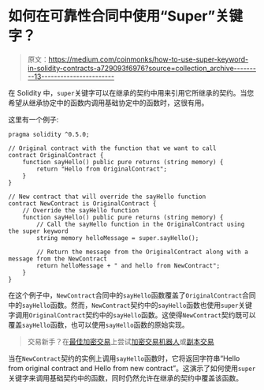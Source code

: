 # 如何在可靠性合同中使用“Super”关键字？

> 原文：<https://medium.com/coinmonks/how-to-use-super-keyword-in-solidity-contracts-a729093f6976?source=collection_archive---------13----------------------->

在 Solidity 中，`super`关键字可以在继承的契约中用来引用它所继承的契约。当您希望从继承协定中的函数内调用基础协定中的函数时，这很有用。

这里有一个例子:

```
pragma solidity ^0.5.0;

// Original contract with the function that we want to call
contract OriginalContract {
    function sayHello() public pure returns (string memory) {
        return "Hello from OriginalContract";
    }
}

// New contract that will override the sayHello function
contract NewContract is OriginalContract {
    // Override the sayHello function
    function sayHello() public pure returns (string memory) {
        // Call the sayHello function in the OriginalContract using the super keyword
        string memory helloMessage = super.sayHello();

        // Return the message from the OriginalContract along with a message from the NewContract
        return helloMessage + " and hello from NewContract";
    }
}
```

在这个例子中，`NewContract`合同中的`sayHello`函数覆盖了`OriginalContract`合同中的`sayHello`函数。然而，`NewContract`契约中的`sayHello`函数也使用`super`关键字调用`OriginalContract`契约中的`sayHello`函数。这使得`NewContract`契约既可以覆盖`sayHello`函数，也可以使用`sayHello`函数的原始实现。

> 交易新手？在[最佳加密交易](/coinmonks/crypto-exchange-dd2f9d6f3769)上尝试[加密交易机器人](/coinmonks/crypto-trading-bot-c2ffce8acb2a)或[副本交易](/coinmonks/top-10-crypto-copy-trading-platforms-for-beginners-d0c37c7d698c)

当在`NewContract`契约的实例上调用`sayHello`函数时，它将返回字符串“Hello from original contract and Hello from new contract”。这演示了如何使用`super`关键字来调用基础契约中的函数，同时仍然允许在继承的契约中覆盖该函数。